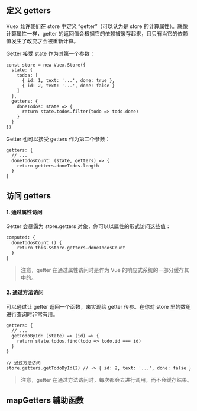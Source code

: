 ## 定义 getters

Vuex 允许我们在 store 中定义 “getter”（可以认为是 store 的计算属性）。就像计算属性一样，getter 的返回值会根据它的依赖被缓存起来，且只有当它的依赖值发生了改变才会被重新计算。

Getter 接受 state 作为其第一个参数：

```
const store = new Vuex.Store({
  state: {
    todos: [
      { id: 1, text: '...', done: true },
      { id: 2, text: '...', done: false }
    ]
  },
  getters: {
    doneTodos: state => {
      return state.todos.filter(todo => todo.done)
    }
  }
})
```

Getter 也可以接受 getters 作为第二个参数：

```
getters: {
  // ...
  doneTodosCount: (state, getters) => {
    return getters.doneTodos.length
  }
}
```

## 访问 getters

#### 1. 通过属性访问

Getter 会暴露为 store.getters 对象，你可以以属性的形式访问这些值：

```
computed: {
  doneTodosCount () {
    return this.$store.getters.doneTodosCount
  }
}
```

> 注意，getter 在通过属性访问时是作为 Vue 的响应式系统的一部分缓存其中的。

#### 2. 通过方法访问

可以通过让 getter 返回一个函数，来实现给 getter 传参。在你对 store 里的数组进行查询时非常有用。

```
getters: {
  // ...
  getTodoById: (state) => (id) => {
    return state.todos.find(todo => todo.id === id)
  }
}

// 通过方法访问
store.getters.getTodoById(2) // -> { id: 2, text: '...', done: false }
```

> 注意，getter 在通过方法访问时，每次都会去进行调用，而不会缓存结果。

## mapGetters 辅助函数
